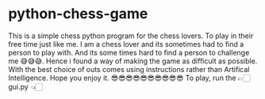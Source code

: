 # python-chess-game
This is a simple chess python program for the chess lovers.
To play in their free time just like me.
I am a chess lover and its sometimes had to find a person to play with.
And its some times hard to find a person to challenge me 😅😅😅.
Hence i found a way of making the game as difficult as possible. 
With the best choice of outs comes using instructions rather than Artifical  Intelligence.
Hope you enjoy it.
😎😎😎😎😎😎😎😎😎😎
To play, run the 👉🏻 gui.py 👈🏻
